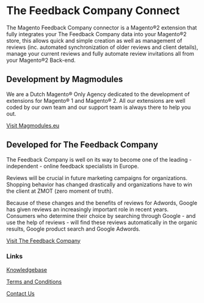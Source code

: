 # The Feedback Company Connect

The Magento Feedback Company connector is a Magento®2 extension that fully integrates your The Feedback Company data into your Magento®2 store, this allows quick and simple creation as well as management of reviews (inc. automated synchronization of older reviews and client details), manage your current reviews and fully automate review invitations all from your Magento®2 Back-end.

## Development by Magmodules

We are a Dutch Magento® Only Agency dedicated to the development of extensions for Magento® 1 and Magento® 2. All our extensions are well coded by our own team and our support team is always there to help you out. 

[Visit Magmodules.eu](https://www.magmodules.eu/)

## Developed for The Feedback Company

The Feedback Company is well on its way to become one of the leading - independent - online feedback specialists in Europe.

Reviews will be crucial in future marketing campaigns for organizations. Shopping behavior has changed drastically and organizations have to win the client at ZMOT (zero moment of truth).

Because of these changes and the benefits of reviews for Adwords, Google has given reviews an increasingly important role in recent years. Consumers who determine their choice by searching through Google - and use the help of reviews - will find these reviews automatically in the organic results, Google product search and Google Adwords.

[Visit The Feedback Company](https://feedbackcompany.nl/)

### Links

[Knowledgebase](https://www.magmodules.eu/help/feedbackcompany-magento2)

[Terms and Conditions](https://www.magmodules.eu/terms.html)

[Contact Us](https://www.magmodules.eu/contact-us.html)
